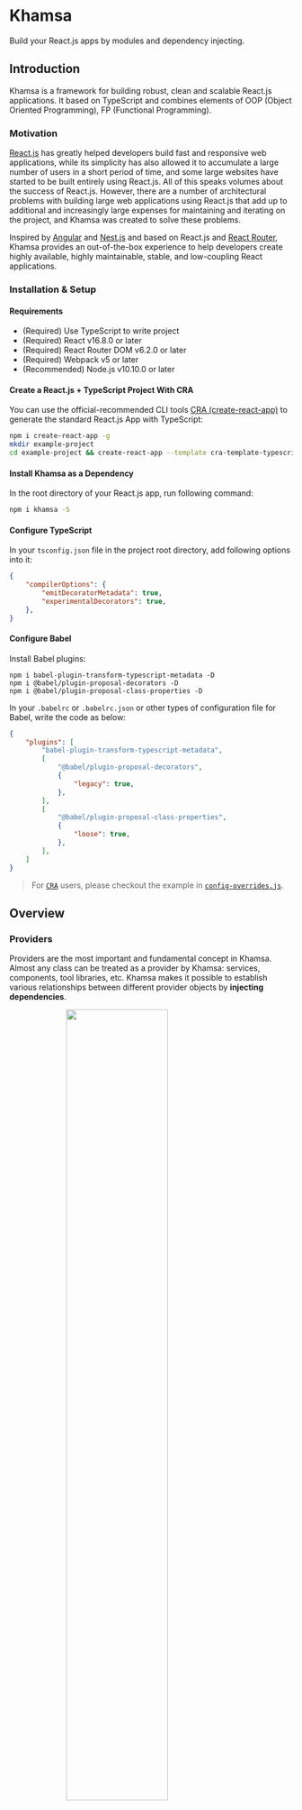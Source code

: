 # Khamsa

Build your React.js apps by modules and dependency injecting.

## Introduction

Khamsa is a framework for building robust, clean and scalable React.js applications. It based on TypeScript and combines elements of OOP (Object Oriented Programming), FP (Functional Programming).

### Motivation

[React.js](https://reactjs.org) has greatly helped developers build fast and responsive web applications, while its simplicity has also allowed it to accumulate a large number of users in a short period of time, and some large websites have started to be built entirely using React.js. All of this speaks volumes about the success of React.js. However, there are a number of architectural problems with building large web applications using React.js that add up to additional and increasingly large expenses for maintaining and iterating on the project, and Khamsa was created to solve these problems.

Inspired by [Angular](https://angular.io) and [Nest.js](https://nestjs.com/) and based on React.js and [React Router](https://reactrouter.com/), Khamsa provides an out-of-the-box experience to help developers create highly available, highly maintainable, stable, and low-coupling React applications.

### Installation & Setup

#### Requirements

- (Required) Use TypeScript to write project
- (Required) React v16.8.0 or later
- (Required) React Router DOM v6.2.0 or later
- (Required) Webpack v5 or later
- (Recommended) Node.js v10.10.0 or later

#### Create a React.js + TypeScript Project With CRA

You can use the official-recommended CLI tools [CRA (create-react-app)](https://create-react-app.dev/) to generate the standard React.js App with TypeScript:

```bash
npm i create-react-app -g
mkdir example-project
cd example-project && create-react-app --template cra-template-typescript
```

#### Install Khamsa as a Dependency

In the root directory of your React.js app, run following command:

```bash
npm i khamsa -S
```

#### Configure TypeScript

In your `tsconfig.json` file in the project root directory, add following options into it:

```json
{
    "compilerOptions": {
        "emitDecoratorMetadata": true,
        "experimentalDecorators": true,
    },
}
```

#### Configure Babel

Install Babel plugins:

```
npm i babel-plugin-transform-typescript-metadata -D
npm i @babel/plugin-proposal-decorators -D
npm i @babel/plugin-proposal-class-properties -D
```

In your `.babelrc` or `.babelrc.json` or other types of configuration file for Babel, write the code as below:

```json
{
    "plugins": [
        "babel-plugin-transform-typescript-metadata",
        [
            "@babel/plugin-proposal-decorators",
            {
                "legacy": true,
            },
        ],
        [
            "@babel/plugin-proposal-class-properties",
            {
                "loose": true,
            },
        ],
    ]
}
```

> For [`CRA`](https://create-react-app.dev/) users, please checkout the example in [`config-overrides.js`](examples/config-overrides.js).

## Overview

### Providers

Providers are the most important and fundamental concept in Khamsa. Almost any class can be treated as a provider by Khamsa: services, components, tool libraries, etc. Khamsa makes it possible to establish various relationships between different provider objects by **injecting dependencies**.

<img src="docs/images/providers.png" width="60%" style="display: block; margin: 0 auto;" />

As you can see in the image above, each provider can depend on another provider by passing parameters with the provider class as a type annotation in the constructor. With the Khamsa runtime, these type annotation-based provider parameters will be instantiated and made available when the web application starts.

### Components

**Components are also a type of provider**. Like normal providers, any provider (including components) can be injected into a component as a dependency, and similarly, a component can be injected into any provider as a dependency.

<img src="docs/images/components.png" width="60%" style="display: block; margin: 0 auto;" />

A view is a special component that is considered the carrier of a page in Khamsa. It can define routing paths, lazy loading fallbacks, and other options that are not supported by the component.

### Modules

A module is a class annotated with a `@Module()` decorator. The `@Module()` decorator provides metadata that Khamsa makes use of to organize the application structure.

<img src="docs/images/modules.png" width="60%" style="display: block; margin: 0 auto;" />

When a Khamsa instance is to be initialized, one and only one module, called the **root module**, must be provided as the entry module for the application built by Khamsa.

## Usages

### Create a Provider

The following example shows how to create a provider:

```TypeScript
// demo.service.ts

import { Injectable } from 'khamsa';

@Injectable()
export class DemoService {}
```

Is it unimaginably easy? Yes, that's all the things you should do to create a Provider.

If you want to use other providers as dependencies to be injected, you should declare them in as formal parameters:

```TypeScript
// demo.service.ts

import { Injectable } from 'khamsa';
import { FooService } from '../foo/foo.service';

@Injectable()
export class DemoService {
    public constructor(
        private readonly fooService: FooService,
    ) {}
}
```

Then you can use `FooService`'s instance in `DemoService` by calling `this.fooService` signature.

### Create a Component

Before creating a component class, a JSX file (TSX for TypeScript) needs to be prepared to describe the structure of the component and the component interaction logic, then decorate a class with the @Component decorator and bring in the previous JSX/TSX file:

```ts
// foo.component.ts

import Foo from './Foo';

@Component({
    component: Foo,
})
export class FooComponent {}
```

#### Dependency Injecting

Injecting dependency could be a little different from providers. You should specify the `declarations` parameter for `@Component` decorator. It is an array that includes the classes which the component class depends on:

```ts
// foo.component.ts

@Component({
    component: Foo,
    declarations: [
        FooService,
        BarService,
        BarComponent,
    ],
})
export class FooComponent {}
```

in the JSX/TSX file, you can deconstruct a property named `declarations` and use the `get` methods in it to use your injected providers:

```tsx
// Foo.tsx

import {
    FC,
    PropsWithChildren,
} from 'react';
import { InjectedComponentProps } from 'khamsa';
import { BarComponent } from '../bar/bar.component';
import { FooService } from '../foo/foo.service';
import { BarService } from '../bar/bar.service';

export default Foo: FC<PropsWithChildren<InjectedComponentProps>> = ({ declarations }) => {
    const Bar = declarations.get<FC<PropsWithChildren>>(BarComponent);
    const fooService = declarations.get<FooService>(FooService);
    const barService = declarations.get<BarService>(BarService);
}
```

#### Lazy Load

Khamsa supports lazy load based on React's [`.lazy`](https://zh-hans.reactjs.org/docs/code-splitting.html#reactlazy) and [`Suspense`](https://reactjs.org/docs/react-api.html#reactsuspense):

```ts
// foo.component.ts

import { lazy } from 'react';

@Component({
    component: lazy(() => import('./Foo')),
})
export class FooComponent {}
```

#### Error Boundaries

You can define a custom boundary component for every components in Khamsa:

```tsx
// FooBoundary.tsx

import {
    FC,
    useEffect,
} from 'react';

const FooBoundary: FC = () => {
    useEffect(() => {
        throw new Error('Error thrown');
    }, []);

    return (<>Boundary test</>);
};

export default FooBoundary;
```

```tsx
// foo-boundary.component.tsx

import { Component } from 'khamsa';
import {
    ErrorBoundary,
    ErrorBoundaryPropsWithFallback,
} from 'react-error-boundary';
import FooBoundary from './FooBoundary';
import { PropsWithChildren } from 'react';

@Component({
    component: FooBoundary,
    boundaryComponent: (props: PropsWithChildren<ErrorBoundaryPropsWithFallback>) => {
        return (
            <ErrorBoundary fallback={<pre>ERROR CAUGHT</pre>}>
                {props.children}
            </ErrorBoundary>
        );
    },
})
export class FooBoundaryComponent {}
```

The definition of `@Component`'s parameters are like below:

- `component: React.FC` - the React component declaration
- `declarations?: Array<Type>` - the provider classes depended by current component
- `elementProps?: any` - props for current view's React component
- `suspenseFallback?: boolean | null | React.ReactChild | React.ReactFragment | React.ReactPortal` - the value of `fallback` property for `React.Suspense`

### Create a Module

Module is also a normal class with a `@Module` decorator:

```TypeScript
// demo.module.ts

import { Module } from 'khamsa';

@Module()
export class DemoModule {}
```

#### Export & Import

Here is an example of using imports and exports to share providers between modules:

```
.
└── src/
    └── modules/
        ├── foo/
        │   ├── foo.module.ts
        │   └── foo.service.ts
        └── bar/
            ├── bar.module.ts
            └── bar.service.ts
```

`foo.service.ts` is a provider for the `FooModule`, which is declared and exported by the `FooModule`:

```ts
// foo.service.ts

@Injectable()
export class FooService {
    public sayFooHello() {
        console.log('Greets from FooService!');
    }
}
```

```ts
// foo.module.ts

@Module({
    providers: [
        FooService,
    ],
    exports: [
        FooService,
    ],
})
export class FooModule {}
```

Now, the `BarService` in the `BarModule` wants to have access to the `sayFooHello` method in the `FooService`, so the `FooModule` can be brought in via the imports option in `bar.module.ts`:

```ts
// bar.module.ts

@Module({
    imports: [
        FooModule,
    ],
    providers: [
        BarService,
    ],
})
export class BarModule {}
```

Next, the `BarService` in `bar.service.ts` can pass the `FooService` as a type annotation with one parameter into the constructor:

```ts
// bar.service.ts

@Injectable()
export class BarService {
    public constructor(
        private readonly fooService: FooService,
    ) {}

    public sayBarHello() {
        console.log('Greets from BarService!');
        this.fooService.sayFooHello();
    }
}
```

#### Code Splitting When Importing Modules

With Webpack 5's [code splitting](https://webpack.js.org/guides/code-splitting/) feature, Khamsa will also split your code when you use dynamic imports to import modules:

```ts
// bar.module.ts

@Module({
    imports: [
        import('../foo/foo.module').then(({ FooModule }) => FooModule),
    ],
    providers: [
        BarService,
    ],
})
export class BarModule {}
```

#### Configuring Routes

Following the previous example, now the project looks like this:

```
.
└── src/
    └── modules/
        ├── foo/
        │   ├── foo.module.ts
        │   ├── foo.service.ts
        │   ├── foo.component.ts
        │   └── Foo.tsx
        └── bar/
            ├── bar.module.ts
            └── bar.service.ts
```

You should add `routes` option to `@Module`:

```ts
// foo.module.ts

@Module({
    components: [
        FooComponent,
    ],
    providers: [
        FooService,
    ],
    exports: [
        FooService,
    ],
    routes: [
        {
            path: 'foo',
            useComponentClass: FooComponent,
        },
    ],
})
export class FooModule {}
```

Khamsa will parse the route config and get a path of `/foo` who renders `Foo.tsx`.

You can also use a module class to configure the routes by passing `useModuleClass` option. Now the project looks like this:

```
.
└── src/
    └── modules/
        ├── foo/
        │   ├── foo.module.ts
        │   ├── foo.service.ts
        │   ├── foo.component.ts
        │   └── Foo.tsx
        ├── bar/
        │   ├── bar.module.ts
        │   └── bar.service.ts
        └── baz/
            ├── baz.module.ts
            ├── baz.service.ts
            ├── baz-child.component.ts
            ├── BazChild.tsx
            ├── baz.component.ts
            └── Baz.tsx
```

The `baz.module.ts`'s definition looks like this:

```ts
// baz.module.ts

@Module({
    components: [
        BazComponent,
        BazChildComponent,
    ],
    providers: [
        BazService,
    ],
    exports: [
        BazComponent,
        BazChildComponent,
        BazService,
    ],
    routes: [
        {
            path: 'baz',
            useComponentClass: BazComponent,
            children: [
                {
                    path: 'child',
                    useComponentClass: BazChildComponent,
                },
            ],
        },
    ],
})
export class BazModule {}
```

and the `foo.module.ts`'s content:

```ts
// foo.module.ts

@Module({
    imports: [
        BazModule,
    ],
    components: [
        FooComponent,
    ],
    providers: [
        FooService,
    ],
    exports: [
        FooService,
    ],
    routes: [
        {
            path: 'foo',
            useComponentClass: FooComponent,
            children: [
                {
                    useModuleClass: BazModule,
                },
            ],
        },
    ],
})
export class FooModule {}
```

Khamsa will parse it into `/foo`, `/foo/baz` and `/foo/baz/child` routes.

The `@Module()` decorator takes a single object as parameter whose properties describe the module:

- `imports: Array<Module>` - the list of imported modules that export the providers which are required in this module
- `providers: Array<Provider>` - the list of providers that the module hosts, which could probably be used by other modules
- `components: Array<Component>` - the list of components provided by current module
- `exports: Array<Provider>` - the subset of `providers` that are provided by this module and should be available in other modules which import this module
- `routes: Array<RouteOptionItem>` - the list of routes provided by current module

The definition of `RouteOptionItem` is like below:

- `path: string` - (required) defines the route that the view matches, must be an absolute path
- `useComponentClass?: Type` - the provider who carries the component class
- `useModuleClass?: Type` - the provider who carries a module class with routes config
- `caseSensitive?: boolean` - defines the route matcher should use case-sensitive mode or not
- `index?: number` - specify if current view is an indexed route

### Use Root Module to Create an App

See [this code](examples/src/index.tsx) to get detailed information of how to create a React.js App by Khamsa.

## Participate in Project Development

Getting involved in the development of Khamsa is welcomed. But before that, please read the [Code of Conduct](CODE_OF_CONDUCT.md) of Khamsa. You can also read [this doc](.github/CONTRIBUTING.md) to get more information about contribute your code into this repository.

> Before starting working on the project, please upgrade your Node.js version to v14.15.0 or later.

## Sponsorship

We accept sponsorship and are committed to spending 100% of all sponsorship money on maintaining Khamsa, including but not limited to purchasing and maintaining the Khamsa documentation domain, servers, and paying stipends to some of our core contributors.

Before initiating a sponsorship, please send an email to [i@lenconda.top](i@lenconda.top) or [prexustech@gmail.com](prexustech@gmail.com) with your name, nationality, credit card (VISA or MasterCard) number, what problem Khamsa has helped you solve (optional), and a thank-you message (optional), etc. After review and approval, we will reply with an email with a payment method that you can complete the sponsorship via this email.

Thank you so much for your support of the Khamsa project and its developers!
